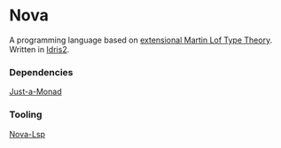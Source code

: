 # Nova
A programming language based on [extensional Martin Lof Type Theory](https://ncatlab.org/nlab/show/extensional+type+theory). Written in [Idris2](https://github.com/idris-lang/Idris2).


### Dependencies

[Just-a-Monad](https://github.com/Russoul/Just-a-Monad)

### Tooling

[Nova-Lsp](https://github.com/Russoul/Nova-Lsp)
